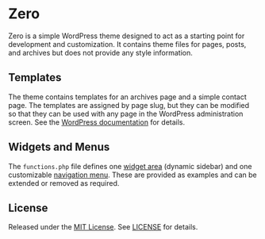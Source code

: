 # Zero

Zero is a simple WordPress theme designed to act as a starting point for
development and customization. It contains theme files for pages, posts, and
archives but does not provide any style information.

## Templates

The theme contains templates for an archives page and a simple contact page.
The templates are assigned by page slug, but they can be modified so that they
can be used with any page in the WordPress administration screen. See the
[WordPress documentation](http://codex.wordpress.org/Template_Hierarchy) for
details.

## Widgets and Menus

The `functions.php` file defines one [widget
area](http://codex.wordpress.org/WordPress_Widgets) (dynamic sidebar) and one
customizable [navigation menu](http://codex.wordpress.org/Navigation_Menus).
These are provided as examples and can be extended or removed as required.

## License

Released under the [MIT License](http://www.opensource.org/licenses/MIT). See
[LICENSE](LICENSE) for details.
